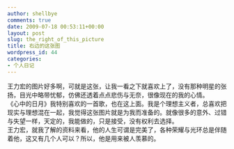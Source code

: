 ```yaml
---
author: shellbye
comments: true
date: 2009-07-18 00:53:11+00:00
layout: post
slug: the_right_of_this_picture
title: 右边的这张图
wordpress_id: 44
categories:
- 个人日记
---
```


王力宏的图片好多啊，可就是这张，让我一看之下就喜欢上了，没有那种明星的张扬，目光中略带忧郁，仿佛还透着点点悲伤与无奈，很像现在的我的心情。  
《心中的日月》我特别喜欢的一首歌，也在这上面。我是个理想主义者，总喜欢把现实与理想混在一起，我觉得这张图片就是为我而准备的。就像很多的意外、过错与失望一样，天定的，我能做的，只是接受，没有权利去选择。  
王力宏，就我了解的资料来看，他的人生可谓是完美了，各种荣耀与光环总是伴随着他，这又有几个人可以？所以，他是用来被人羡慕的。
